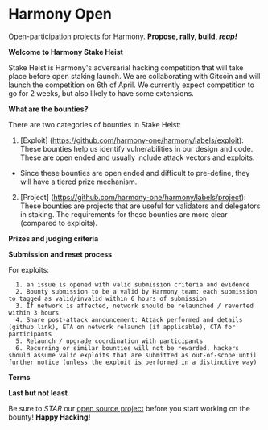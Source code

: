 # Harmony Open

Open-participation projects for Harmony.  **Propose, rally, build, *reap!***


**Welcome to Harmony Stake Heist**

Stake Heist is Harmony's adversarial hacking competition that will take place before open staking launch. We are collaborating with Gitcoin and will launch the competition on 6th of April. We currently expect competition to go for 2 weeks, but also likely to have some extensions. 

**What are the bounties?**

There are two categories of bounties in Stake Heist:
1. [Exploit] (https://github.com/harmony-one/harmony/labels/exploit): These bounties help us identify vulnerabilities in our design and code. These are open ended and usually include attack vectors and exploits.
  - Since these bounties are open ended and difficult to pre-define, they will have a tiered prize mechanism.

2. [Project] (https://github.com/harmony-one/harmony/labels/project): These bounties are projects that are useful for validators and delegators in staking. The requirements for these bounties are more clear (compared to exploits).

**Prizes and judging criteria**

**Submission and reset process**

For exploits:

      1. an issue is opened with valid submission criteria and evidence
      2. Bounty submission to be a valid by Harmony team: each submission to tagged as valid/invalid within 6 hours of submission
      3. If network is affected, network should be relaunched / reverted within 3 hours
      4. Share post-attack announcement: Attack performed and details (github link), ETA on network relaunch (if applicable), CTA for participants
      5. Relaunch / upgrade coordination with participants
      6. Recurring or similar bounties will not be rewarded, hackers should assume valid exploits that are submitted as out-of-scope until further notice (unless the exploit is performed in a distinctive way)

**Terms**

**Last but not least**

Be sure to *STAR* our [open source project](https://github.com/harmony-one/harmony) before you start working on the bounty!  **Happy Hacking!**
